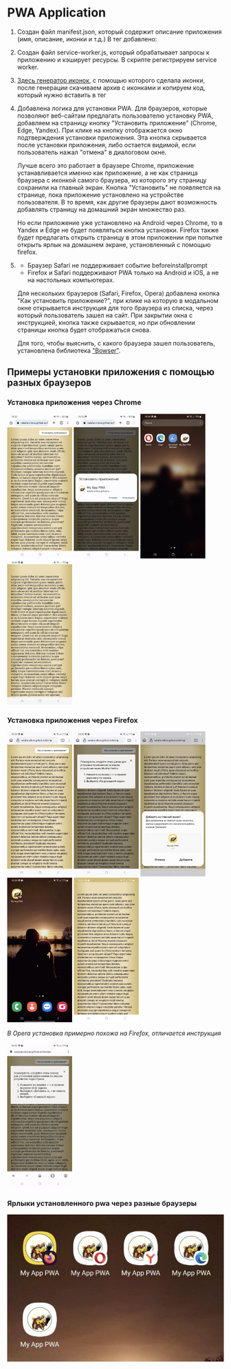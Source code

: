 # PWA Application

1. Создан файл manifest.json, который содержит описание приложения (имя, описание, иконки и т.д.)
    В тег <head> добавлено: <link rel="manifest" href="manifest.json">

2. Создан файл service-worker.js, который обрабатывает запросы к приложению и кэширует ресурсы. В скрипте регистрируем service worker.

3. [Здесь генератор иконок](https://realfavicongenerator.net/), с помощью которого сделала иконки, после генерации скачиваем архив с иконками и копируем код, который нужно вставить в тег <head>

4. Добавлена логика для установки PWA. Для браузеров, которые позволяют веб-сайтам предлагать пользователю установку PWA, добавляем на страницу кнопку "Установить приложение" (Chrome, Edge, Yandex). При клике на кнопку отображается окно подтверждения установки приложения. Эта кнопка скрывается после установки приложения, либо остается видимой, если пользователь нажал "отмена" в диалоговом окне. 

    Лучше всего это работает в браузере Chrome, приложение устанавливается именно как приложение, а не как страница браузера с иконкой самого браузера, из которого эту страницу сохранили на главный экран. Кнопка "Установить" не появляется на странице, пока приложение установлено на устройстве пользователя. 
    В то время, как другие браузеры дают возможность добавлять страницу на домашний экран множество раз.

    Но если приложение уже установлено на Android через  Chrome, то в Yandex и Edge не будет появляться кнопка установки. Firefox также будет предлагать открыть страницу в этом приложении при попытке открыть ярлык на домашнем экране, установленный с помощью firefox.

5.  - Браузер Safari не поддерживает событие beforeinstallprompt
    - Firefox и Safari поддерживают PWA только на Android и iOS, а не на настольных компьютерах.

    Для нескольких браузеров (Safari, Firefox, Opera) добавлена кнопка "Как установить приложение?", при клике на которую в модальном окне открывается инструкция для того браузера из списка, через который пользователь зашел на сайт. При закрытии окна с инструкцией, кнопка также скрывается, но при обновлении страницы кнопка будет отображаться снова.
    
    Для того, чтобы выяснить, с какого браузера зашел пользователь, установлена библиотека ["Bowser"](https://github.com/bowser-js/bowser/tree/master/src). 

## Примеры установки приложения с помощью разных браузеров

### Установка приложения через Chrome

<img src="screen/pageChrome.jpg" width="30%" alt="страница в Chrome"> <img src="screen/downloadChrome.jpg" width="30%" alt="установка приложения"> <img src="screen/pwaApp.jpg" width="30%" alt="приложение установлено"> <img src="screen/pwaWindow.jpg" width="30%" alt="страница в приложении">

### Установка приложения через Firefox

<img src="screen/pageFirefox.jpg" width="30%" alt="страница в Firefox"> <img src="screen/instrFirefox.jpg" width="30%" alt="инструкция в Firefox"> <img src="screen/downloadFirefox.jpg" width="30%" alt="установка в Firefox"> <img src="screen/labelFirefox.jpg" width="30%" alt="ярлык Firefox"> <img src="screen/pwaFirefox.jpg" width="30%" alt="страница в приложении">


*В Opera установка примерно похожа на Firefox, отличается инструкция*

<img src="screen/instrOpera.jpg" width="30%" alt="инструкция в Opera">

### Ярлыки установленного pwa через разные браузеры

<img src="screen/labels.jpg" alt="ярлыки pwa">







